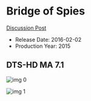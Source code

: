 # Bridge of Spies

[Discussion Post](https://www.avsforum.com/threads/bass-eq-for-filtered-movies.2995212/post-58780336)

* Release Date: 2016-02-02
* Production Year: 2015

## DTS-HD MA 7.1

![img 0](https://i.imgur.com/GYzlBnI.jpg)

![img 1](https://i.imgur.com/HqypPC6.png)

